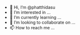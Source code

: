 - 👋 Hi, I’m @phatthidasu
- 👀 I’m interested in ...
- 🌱 I’m currently learning ...
- 💞️ I’m looking to collaborate on ...
- 📫 How to reach me ...

<!---
phatthidasu/phatthidasu is a ✨ special ✨ repository because its `README.md` (this file) appears on your GitHub profile.
You can click the Preview link to take a look at your changes.
--->
